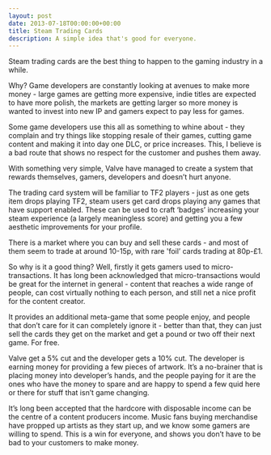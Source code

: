 ```yaml
---
layout: post
date: 2013-07-18T00:00:00+00:00
title: Steam Trading Cards
description: A simple idea that's good for everyone.
---
```


Steam trading cards are the best thing to happen to the gaming industry in a while.

Why? Game developers are constantly looking at avenues to make more money - large games are getting more expensive, indie titles are expected to have more polish, the markets are getting larger so more money is wanted to invest into new IP and gamers expect to pay less for games.

Some game developers use this all as something to whine about - they complain and try things like stopping resale of their games, cutting game content and making it into day one DLC, or price increases. This, I believe is a bad route that shows no respect for the customer and pushes them away.

With something very simple, Valve have managed to create a system that rewards themselves, gamers, developers and doesn’t hurt anyone.

The trading card system will be familiar to TF2 players - just as one gets item drops playing TF2, steam users get card drops playing any games that have support enabled. These can be used to craft ‘badges’ increasing your steam experience (a largely meaningless score) and getting you a few aesthetic improvements for your profile.

There is a market where you can buy and sell these cards - and most of them seem to trade at around 10-15p, with rare 'foil’ cards trading at 80p-£1.

So why is it a good thing? Well, firstly it gets gamers used to micro-transactions. It has long been acknowledged that micro-transactions would be great for the internet in general - content that reaches a wide range of people, can cost virtually nothing to each person, and still net a nice profit for the content creator.

It provides an additional meta-game that some people enjoy, and people that don’t care for it can completely ignore it - better than that, they can just sell the cards they get on the market and get a pound or two off their next game. For free.

Valve get a 5% cut and the developer gets a 10% cut. The developer is earning money for providing a few pieces of artwork. It’s a no-brainer that is placing money into developer’s hands, and the people paying for it are the ones who have the money to spare and are happy to spend a few quid here or there for stuff that isn’t game changing.

It’s long been accepted that the hardcore with disposable income can be the centre of a content producers income. Music fans buying merchandise have propped up artists as they start up, and we know some gamers are willing to spend. This is a win for everyone, and shows you don’t have to be bad to your customers to make money.
